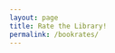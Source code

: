 ```yaml
---
layout: page
title: Rate the Library!
permalink: /bookrates/
---
```

  <meta charset="UTF-8">
  <meta name="viewport" content="width=device-width, initial-scale=1.0">
  <title>Book Reviews</title>
  <style>
    /* Styling for elements */
    .book-card {
      background-color: #072536;
      color: #AFC0D5;
      padding: 20px;
      max-width: 700px;
      margin: 20px auto;
      border-radius: 10px;
      box-shadow: 0 4px 8px rgba(0, 0, 0, 0.2);
      text-align: center;
    }
    .book-title {
      font-size: 24px;
      margin-bottom: 10px;
      color: #FFFFFF;
    }
    .book-author {
      font-size: 18px;
      color: #D1E1F2;
    }
    .book-cover {
      width: 400px;
      height: 600px;
      border-radius: 5px;
      margin: 20px auto;
    }
    .heart-button {
      background: none;
      border: none;
      font-size: 24px;
      color: #ff0077;
      cursor: pointer;
    }
    .rating-stars span {
      font-size: 30px;
      cursor: pointer;
      color: #ccc;
    }
    .comments-heading {
      color: #fff;
      margin-top: 20px;
    }
    .comment-section {
      background-color: #072536;
      color: white;
      padding: 15px;
      border-radius: 5px;
      text-align: left;
      margin-top: 15px;
    }
    .submit-comment {
      display: block;
      margin-top: 10px;
      background-color: #33ccff;
      border: none;
      color: white;
      padding: 8px 12px;
      border-radius: 5px;
      cursor: pointer;
      text-align: left;
    }
    .comment-box {
      border-bottom: 1px solid #cce7ff;
      padding: 10px;
      margin-top: 10px;
      background-color: #0B3954;
      border-radius: 5px;
    }
    .comment-text {
      color: white;
    }
    .reply-button {
      background: none;
      color: #cce7ff;
      border: none;
      cursor: pointer;
      font-size: 14px;
      padding: 0;
      margin-top: 5px;
      text-align: left;
    }
    .reply-textarea {
      width: 100%;
      padding: 5px;
      margin-top: 5px;
      border: none;
      border-radius: 5px;
      font-size: 14px;
      color: #333;
    }
    .submit-reply {
      background-color: #66b2ff;
      border: none;
      padding: 5px 10px;
      color: white;
      border-radius: 5px;
      margin-top: 5px;
      cursor: pointer;
      text-align: left;
    }
    .replies {
      margin-top: 10px;
      padding-left: 10px;
    }
    .reply-box {
      background-color: #10567E;
      padding: 5px;
      border-radius: 5px;
      color: #cce7ff;
      margin-top: 5px;
      text-align: left;
    }
  </style>

  <div id="bookContainer">
    <!-- Book content will be dynamically added here -->
  </div>

  <script>
    const username = prompt("Please enter your username:") || "Anonymous";

    const bookRatings = {
      "Harry Potter and the Sorcerer's Stone": 4.8,
      "Percy Jackson & the Olympians: The Lightning Thief": 4.3,
      "The Hunger Games": 4.2,
      "Divergent": 4.1,
      "Red Queen": 4.0,
      "A Good Girl's Guide to Murder": 4.5
    };

    let currentBook = {};
    let liked = false;
    let currentLikes = 0;

    let comments = JSON.parse(localStorage.getItem('comments')) || {};
    let likesCount = JSON.parse(localStorage.getItem('likes')) || {};

    // Fetch random book from Google Books API
    function fetchRandomBook() {
      const query = Math.random() > 0.5 ? 'fiction' : 'nonfiction'; // Random genre for variety
      const url = `https://www.googleapis.com/books/v1/volumes?q=${query}&maxResults=40`;
      fetch(url)
        .then(response => response.json())
        .then(data => {
          if (data.items && data.items.length > 0) {
            const randomBook = data.items[Math.floor(Math.random() * data.items.length)].volumeInfo;
            currentBook = randomBook;
            const bookTitle = randomBook.title;
            const bookAuthor = randomBook.authors ? randomBook.authors.join(', ') : 'Unknown Author';
            const coverUrl = randomBook.imageLinks ? randomBook.imageLinks.thumbnail : 'default-image.jpg';
            displayBookInfo(bookTitle, bookAuthor, coverUrl);
          } else {
            alert('No results found for this query.');
          }
        })
        .catch(error => {
          console.error('Error fetching book data:', error);
          alert('Failed to fetch book information.');
        });
    }

    // Display the book information
    function displayBookInfo(title, author, coverUrl) {
      document.getElementById('bookContainer').innerHTML = `
        <div class="book-card">
          <h3 class="book-title">${title}</h3>
          <img src="${coverUrl}" alt="Book Cover" class="book-cover" />
          <p class="book-author">by ${author}</p>
          <div id="rating" class="rating-stars">
            <span onclick="rateBook(1)">★</span>
            <span onclick="rateBook(2)">★</span>
            <span onclick="rateBook(3)">★</span>
            <span onclick="rateBook(4)">★</span>
            <span onclick="rateBook(5)">★</span>
          </div>
          <p>Average Rating: ${bookRatings[title] || 'No Rating'} ★</p>
          <button onclick="toggleLike()" id="likeButton" class="heart-button">
            <span id="heart">♡</span> Like (${currentLikes})
          </button>
          <h4 class="comments-heading">Comments:</h4>
          <div id="commentSection" class="comment-section">
            <textarea id="commentInput" placeholder="Add a comment..."></textarea>
            <button onclick="addComment()" class="submit-comment">Submit</button>
            <div id="commentsList"></div>
          </div>
        </div>
      `;

      displayComments();
    }

    // Fetch book data when the page loads
    fetchRandomBook();

    function displayComments() {
      const commentsList = document.getElementById('commentsList');
      commentsList.innerHTML = '';
      const bookComments = comments[currentBook.title] || [];
      bookComments.forEach((comment, index) => {
        const commentDiv = document.createElement('div');
        commentDiv.classList.add('comment-box');
        commentDiv.innerHTML = `
          <div class="comment-text">
            <strong>${comment.username}</strong><br>${comment.text}
          </div>
          <button onclick="showReplyInput(${index})" class="reply-button">Reply</button>
          <div id="replyInput-${index}" style="display: none;">
            <textarea placeholder="Add a reply..." class="reply-textarea"></textarea>
            <button onclick="addReply(${index})" class="submit-reply">Submit Reply</button>
          </div>
          <div class="replies">
            ${comment.replies.map(reply => `
              <div class="reply-box">
                <strong>${reply.username}</strong>: ${reply.text}
              </div>`).join('')}
          </div>
        `;
        commentsList.appendChild(commentDiv);
      });
    }

    function saveComments() {
      localStorage.setItem('comments', JSON.stringify(comments));
    }

    function addComment() {
      const commentInput = document.getElementById('commentInput');
      const commentText = commentInput.value.trim();
      if (commentText) {
        const comment = { username, text: commentText, replies: [] };
        if (!comments[currentBook.title]) {
          comments[currentBook.title] = [];
        }
        comments[currentBook.title].push(comment);
        commentInput.value = '';
        saveComments();
        displayComments();
      }
    }

    function addReply(commentIndex) {
      const replyInput = document.getElementById(`replyInput-${commentIndex}`).querySelector('textarea');
      const replyText = replyInput.value.trim();
      if (replyText) {
        comments[currentBook.title][commentIndex].replies.push({ username, text: replyText });
        replyInput.value = '';
        saveComments();
        displayComments();
      }
    }

    function showReplyInput(commentIndex) {
      const replyInput = document.getElementById(`replyInput-${commentIndex}`);
      replyInput.style.display = replyInput.style.display === 'none' ? 'block' : 'none';
    }

    function rateBook(rating) {
      currentRating = rating;
      const bookTitle = currentBook.title;
      bookRatings[bookTitle] = (bookRatings[bookTitle] + currentRating) / 2;
      document.querySelectorAll('.rating-stars span').forEach((star, index) => {
        star.style.color = index < rating ? 'yellow' : 'gray';
      });
      saveComments();
    }

    function toggleLike() {
      if (liked) {
        liked = false;
        currentLikes--;
        document.getElementById('heart').textContent = '♡';
      } else {
        liked = true;
        currentLikes++;
        document.getElementById('heart').textContent = '❤️';
      }
      document.getElementById('likeButton').textContent = `Like (${currentLikes})`;
      likesCount[currentBook.title] = currentLikes;
      localStorage.setItem('likes', JSON.stringify(likesCount));
    }
  </script>
